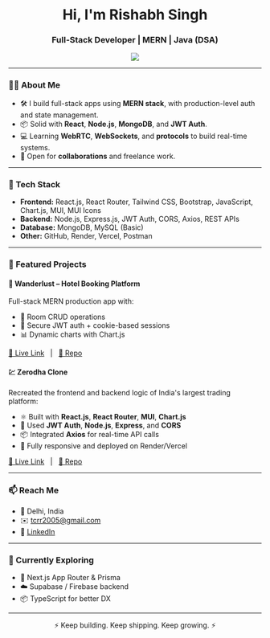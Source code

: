 <h1 align="center">Hi, I'm Rishabh Singh</h1>
<h3 align="center">Full-Stack Developer | MERN | Java (DSA)</h3>

<p align="center">
  <img src="https://readme-typing-svg.demolab.com/?lines=Engineering+student+who+loves+code;MERN+Stack+Developer;Java+%7C+DSA+Lover;Always+learning+something+new&center=true&width=500&height=40">
</p>

---

### 👨‍💻 About Me

- 🛠️ I build full-stack apps using **MERN stack**, with production-level auth and state management.
- 📦 Solid with **React**, **Node.js**, **MongoDB**, and **JWT Auth**.
- 💻 Learning **WebRTC**, **WebSockets**, and **protocols** to build real-time systems.
- 🚀 Open for **collaborations** and freelance work.

---

### 🧰 Tech Stack

- **Frontend:** React.js, React Router, Tailwind CSS, Bootstrap, JavaScript, Chart.js, MUI, MUI Icons
- **Backend:** Node.js, Express.js, JWT Auth, CORS, Axios, REST APIs
- **Database:** MongoDB, MySQL (Basic)
- **Other:** GitHub, Render, Vercel, Postman

---

### 📌 Featured Projects

#### 🏨 Wanderlust – Hotel Booking Platform  
Full-stack MERN production app with:
- 🧾 Room CRUD operations
- 🔐 Secure JWT auth + cookie-based sessions
- 📊 Dynamic charts with Chart.js

[🔗 Live Link](https://wanderlust-zdku.onrender.com) &nbsp;&nbsp;|&nbsp;&nbsp; [📁 Repo](https://github.com/R-i-s-hi/Wanderlust)

#### 💹 Zerodha Clone  
Recreated the frontend and backend logic of India's largest trading platform:
- ⚛️ Built with **React.js**, **React Router**, **MUI**, **Chart.js**
- 🔐 Used **JWT Auth**, **Node.js**, **Express**, and **CORS**
- 📦 Integrated **Axios** for real-time API calls
- 🎯 Fully responsive and deployed on Render/Vercel

[🔗 Live Link](https://zerodha-clone-landing-page.onrender.com/) &nbsp;&nbsp;|&nbsp;&nbsp; [📁 Repo](https://github.com/R-i-s-hi/zerodha-clone)

---

### 📫 Reach Me

- 📍 Delhi, India
- ✉️ tcrr2005@gmail.com
- 💼 [LinkedIn](https://www.linkedin.com/in/rishabh-singh-0684882a6)

---

### 🧭 Currently Exploring
- 📘 Next.js App Router & Prisma
- ☁️ Supabase / Firebase backend
- 📦 TypeScript for better DX

---

<p align="center">⚡ Keep building. Keep shipping. Keep growing. ⚡</p>
